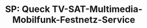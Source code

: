 ---
title: "SP: Queck TV-SAT-Multimedia-Mobilfunk-Festnetz-Service"
url: /falkenstein-vogtl/sp-queck-tv-sat-multimedia-mobilfunk-festnetz-service/
shop: Elektrisch
---